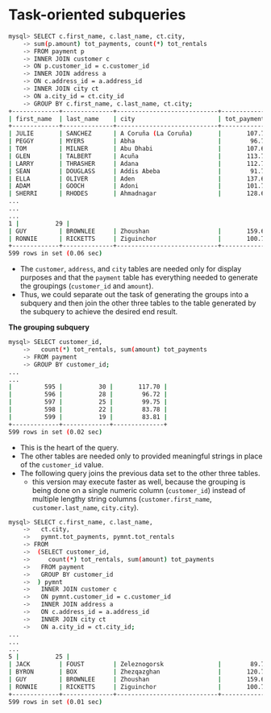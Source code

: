 # Task-oriented subqueries

```bash
mysql> SELECT c.first_name, c.last_name, ct.city,
    -> sum(p.amount) tot_payments, count(*) tot_rentals
    -> FROM payment p
    -> INNER JOIN customer c
    -> ON p.customer_id = c.customer_id
    -> INNER JOIN address a
    -> ON c.address_id = a.address_id
    -> INNER JOIN city ct
    -> ON a.city_id = ct.city_id
    -> GROUP BY c.first_name, c.last_name, ct.city;
+-------------+--------------+----------------------------+--------------+-------------+
| first_name  | last_name    | city                       | tot_payments | tot_rentals |
+-------------+--------------+----------------------------+--------------+-------------+
| JULIE       | SANCHEZ      | A Coruña (La Coruña)       |       107.71 |          29 |
| PEGGY       | MYERS        | Abha                       |        96.76 |          24 |
| TOM         | MILNER       | Abu Dhabi                  |       107.68 |          32 |
| GLEN        | TALBERT      | Acuña                      |       113.74 |          26 |
| LARRY       | THRASHER     | Adana                      |       112.74 |          26 |
| SEAN        | DOUGLASS     | Addis Abeba                |        91.77 |          23 |
| ELLA        | OLIVER       | Aden                       |       137.69 |          31 |
| ADAM        | GOOCH        | Adoni                      |       101.78 |          22 |
| SHERRI      | RHODES       | Ahmadnagar                 |       128.6
...
...
...
1 |          29 |
| GUY         | BROWNLEE     | Zhoushan                   |       159.68 |          32 |
| RONNIE      | RICKETTS     | Ziguinchor                 |       100.75 |          25 |
+-------------+--------------+----------------------------+--------------+-------------+
599 rows in set (0.06 sec)
```

- The `customer`, `address`, and `city` tables are needed only for display purposes and that the `payment` table has everything needed to generate the groupings (`customer_id` and `amount`).
- Thus, we could separate out the task of generating the groups into a subquery and then join the other three tables to the table generated by the subquery to achieve the desired end result.

**The grouping subquery**

```bash
mysql> SELECT customer_id,
    ->   count(*) tot_rentals, sum(amount) tot_payments
    -> FROM payment
    -> GROUP BY customer_id;
...
...
|         595 |          30 |       117.70 |
|         596 |          28 |        96.72 |
|         597 |          25 |        99.75 |
|         598 |          22 |        83.78 |
|         599 |          19 |        83.81 |
+-------------+-------------+--------------+
599 rows in set (0.02 sec)
```

- This is the heart of the query.
- The other tables are needed only to provided meaningful strings in place of the `customer_id` value.
- The following query joins the previous data set to the other three tables.
  - this version may execute faster as well, because the grouping is being done on a single numeric column (`customer_id`) instead of multiple lengthy string columns (`customer.first_name`, `customer.last_name`, `city.city`).

```bash
mysql> SELECT c.first_name, c.last_name,
    ->   ct.city,
    ->   pymnt.tot_payments, pymnt.tot_rentals
    -> FROM
    ->  (SELECT customer_id,
    ->     count(*) tot_rentals, sum(amount) tot_payments
    ->   FROM payment
    ->   GROUP BY customer_id
    ->  ) pymnt
    ->   INNER JOIN customer c
    ->   ON pymnt.customer_id = c.customer_id
    ->   INNER JOIN address a
    ->   ON c.address_id = a.address_id
    ->   INNER JOIN city ct
    ->   ON a.city_id = ct.city_id;
...
...
...
5 |          25 |
| JACK        | FOUST        | Zeleznogorsk               |        89.76 |          24 |
| BYRON       | BOX          | Zhezqazghan                |       120.71 |          29 |
| GUY         | BROWNLEE     | Zhoushan                   |       159.68 |          32 |
| RONNIE      | RICKETTS     | Ziguinchor                 |       100.75 |          25 |
+-------------+--------------+----------------------------+--------------+-------------+
599 rows in set (0.01 sec)
```

